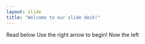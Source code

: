 ```yaml
---
layout: slide
title: "Welcome to our slide deck!"
---
```

Read below
Use the right arrow to begin!
Now the left
